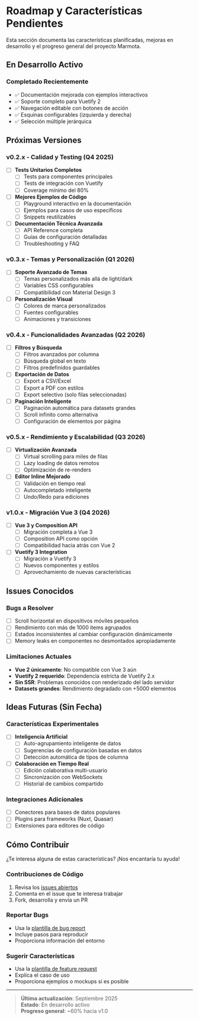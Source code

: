 # Roadmap y Características Pendientes

Esta sección documenta las características planificadas, mejoras en desarrollo y el progreso general del proyecto Marmota.

## En Desarrollo Activo

### Completado Recientemente
- ✅ Documentación mejorada con ejemplos interactivos
- ✅ Soporte completo para Vuetify 2
- ✅ Navegación editable con botones de acción
- ✅ Esquinas configurables (izquierda y derecha)
- ✅ Selección múltiple jerárquica

## Próximas Versiones

### v0.2.x - Calidad y Testing (Q4 2025)
- [ ] **Tests Unitarios Completos**
  - [ ] Tests para componentes principales
  - [ ] Tests de integración con Vuetify
  - [ ] Coverage mínimo del 80%
  
- [ ] **Mejores Ejemplos de Código**  
  - [ ] Playground interactivo en la documentación
  - [ ] Ejemplos para casos de uso específicos
  - [ ] Snippets reutilizables
  
- [ ] **Documentación Técnica Avanzada**
  - [ ] API Reference completa
  - [ ] Guías de configuración detalladas
  - [ ] Troubleshooting y FAQ

### v0.3.x - Temas y Personalización (Q1 2026)
- [ ] **Soporte Avanzado de Temas**
  - [ ] Temas personalizados más allá de light/dark
  - [ ] Variables CSS configurables
  - [ ] Compatibilidad con Material Design 3
  
- [ ] **Personalización Visual**
  - [ ] Colores de marca personalizados
  - [ ] Fuentes configurables  
  - [ ] Animaciones y transiciones

### v0.4.x - Funcionalidades Avanzadas (Q2 2026)
- [ ] **Filtros y Búsqueda**
  - [ ] Filtros avanzados por columna
  - [ ] Búsqueda global en texto
  - [ ] Filtros predefinidos guardables
  
- [ ] **Exportación de Datos**
  - [ ] Export a CSV/Excel
  - [ ] Export a PDF con estilos
  - [ ] Export selectivo (solo filas seleccionadas)
  
- [ ] **Paginación Inteligente**
  - [ ] Paginación automática para datasets grandes
  - [ ] Scroll infinito como alternativa
  - [ ] Configuración de elementos por página

### v0.5.x - Rendimiento y Escalabilidad (Q3 2026)
- [ ] **Virtualización Avanzada**
  - [ ] Virtual scrolling para miles de filas
  - [ ] Lazy loading de datos remotos
  - [ ] Optimización de re-renders
  
- [ ] **Editor Inline Mejorado**
  - [ ] Validación en tiempo real
  - [ ] Autocompletado inteligente
  - [ ] Undo/Redo para ediciones

### v1.0.x - Migración Vue 3 (Q4 2026)
- [ ] **Vue 3 y Composition API**
  - [ ] Migración completa a Vue 3
  - [ ] Composition API como opción
  - [ ] Compatibilidad hacia atrás con Vue 2
  
- [ ] **Vuetify 3 Integration**  
  - [ ] Migración a Vuetify 3
  - [ ] Nuevos componentes y estilos
  - [ ] Aprovechamiento de nuevas características

## Issues Conocidos

### Bugs a Resolver
- [ ] Scroll horizontal en dispositivos móviles pequeños
- [ ] Rendimiento con más de 1000 items agrupados  
- [ ] Estados inconsistentes al cambiar configuración dinámicamente
- [ ] Memory leaks en componentes no desmontados apropiadamente

### Limitaciones Actuales
- **Vue 2 únicamente**: No compatible con Vue 3 aún
- **Vuetify 2 requerido**: Dependencia estricta de Vuetify 2.x
- **Sin SSR**: Problemas conocidos con renderizado del lado servidor
- **Datasets grandes**: Rendimiento degradado con +5000 elementos

## Ideas Futuras (Sin Fecha)

### Características Experimentales
- [ ] **Inteligencia Artificial**
  - [ ] Auto-agrupamiento inteligente de datos
  - [ ] Sugerencias de configuración basadas en datos
  - [ ] Detección automática de tipos de columna
  
- [ ] **Colaboración en Tiempo Real**
  - [ ] Edición colaborativa multi-usuario
  - [ ] Sincronización con WebSockets
  - [ ] Historial de cambios compartido

### Integraciones Adicionales
- [ ] Conectores para bases de datos populares
- [ ] Plugins para frameworks (Nuxt, Quasar)
- [ ] Extensiones para editores de código

## Cómo Contribuir

¿Te interesa alguna de estas características? ¡Nos encantaría tu ayuda!

### Contribuciones de Código
1. Revisa los [issues abiertos](https://github.com/brujo-rojas/marmota/issues)
2. Comenta en el issue que te interesa trabajar
3. Fork, desarrolla y envía un PR

### Reportar Bugs
- Usa la [plantilla de bug report](https://github.com/brujo-rojas/marmota/issues/new?template=bug_report.md)
- Incluye pasos para reproducir
- Proporciona información del entorno

### Sugerir Características
- Usa la [plantilla de feature request](https://github.com/brujo-rojas/marmota/issues/new?template=feature_request.md)
- Explica el caso de uso
- Proporciona ejemplos o mockups si es posible

---

> **Última actualización**: Septiembre 2025  
> **Estado**: En desarrollo activo  
> **Progreso general**: ~60% hacia v1.0
